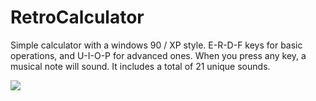 # RetroCalculator

Simple calculator with a windows 90 / XP style. E-R-D-F keys for basic operations, and U-I-O-P for advanced ones. 
When you press any key, a musical note will sound.
It includes a total of 21 unique sounds.

<img src="file:///C:/Users/Narvaja/Downloads/retrocalc.JPG">
